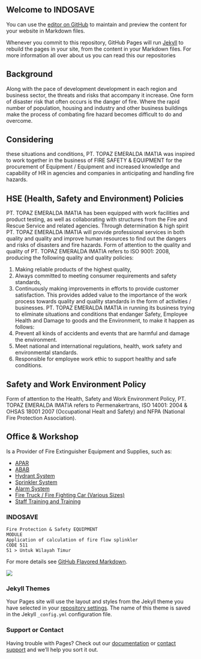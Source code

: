 ## Welcome to INDOSAVE
You can use the [editor on GitHub](https://github.com/transdigiware/indosave/edit/master/README.md) to maintain and preview the content for your website in Markdown files.

Whenever you commit to this repository, GitHub Pages will run [Jekyll](https://jekyllrb.com/) to rebuild the pages in your site, from the content in your Markdown files.
For more information all over about us you can read this our repositories 
## Background
Along with the pace of development development in each region and business sector, the threats and risks that accompany it increase. One form of disaster risk that often occurs is the danger of fire. Where the rapid number of population, housing and industry and other business buildings make the process of combating fire hazard becomes difficult to do and overcome.
## Considering
these situations and conditions, PT. TOPAZ EMERALDA IMATIA was inspired to work together in the business of FIRE SAFETY & EQUIPMENT for the procurement of Equipment / Equipment and increased knowledge and capability of HR in agencies and companies in anticipating and handling fire hazards.
## HSE (Health, Safety and Environment) Policies
PT. TOPAZ EMERALDA IMATIA has been equipped with work facilities and product testing, as well as collaborating with structures from the Fire and Rescue Service and related agencies. Through determination & high spirit PT. TOPAZ EMERALDA IMATIA will provide professional services in both quality and quality and improve human resources to find out the dangers and risks of disasters and fire hazards. Form of attention to the quality and quality of PT. TOPAZ EMERALDA IMATIA refers to ISO 9001: 2008, producing the following quality and quality policies: 
1. Making reliable products of the highest quality, 
2. Always committed to meeting consumer requirements and safety standards, 
3. Continuously making improvements in efforts to provide customer satisfaction.
This provides added value to the importance of the work process towards quality and quality standards in the form of activities / businesses.
PT. TOPAZ EMERALDA IMATIA in running its business trying to eliminate situations and conditions that endanger Safety, Employee Health and Damage to goods and the Environment, to make it happen as follows: 
1. Prevent all kinds of accidents and events that are harmful and damage the environment. 
2. Meet national and international regulations, health, work safety and environmental standards. 
3. Responsible for employee work ethic to support healthy and safe conditions. 
##  Safety and Work Environment Policy
Form of attention to the Health, Safety and Work Environment Policy, PT. TOPAZ EMERALDA IMATIA refers to Permenakertrans, ISO 14001: 2004 & OHSAS 18001 2007 (Occupational Healt and Safety) and NFPA (National Fire Protection Association). 
## Office & Workshop
Is a Provider of Fire Extinguisher Equipment and Supplies, such as: 
- [APAR](http://firesafetyequipment.7pilar.net/produk.html)
- [ABAB](http://firesafetyequipment.7pilar.net/produk.html)
- [Hydrant System](http://firesafetyequipment.7pilar.net/produk.html)
- [Sprinkler System]( http://firesafetyequipment.7pilar.net/produk.html)
- [Alarm System](http://firesafetyequipment.7pilar.net/produk.html)
- [Fire Truck / Fire Fighting Car (Various Sizes)](http://firesafetyequipment.7pilar.net/produk.html)
- [Staff Training and Training]( http://firesafetyequipment.7pilar.net/produk.html)

### INDOSAVE



```
Fire Protection & Safety EQUIPMENT
MODULE
Application of calculation of fire flow splinkler
CODE 511 
51 > Untuk Wilayah Timur
```

For more details see [GitHub Flavored Markdown](https://guides.github.com/features/mastering-markdown/).

[![](docs/doc-images/GFoB1.png)](https://youtu.be/nmek-ob_jj0)

### Jekyll Themes

Your Pages site will use the layout and styles from the Jekyll theme you have selected in your [repository settings](https://github.com/transdigiware/indosave/settings). The name of this theme is saved in the Jekyll `_config.yml` configuration file.

### Support or Contact

Having trouble with Pages? Check out our [documentation](https://help.github.com/categories/github-pages-basics/) or [contact support](https://github.com/contact) and we’ll help you sort it out.
